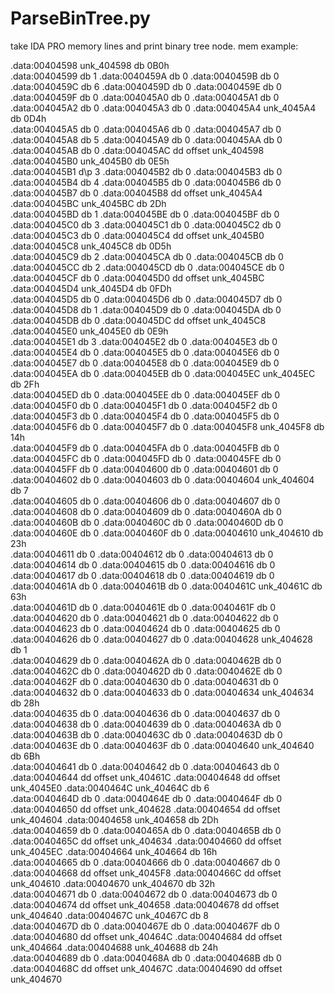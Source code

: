 # ParseBinTree.py
take IDA PRO memory lines and print binary tree node.
mem example:

.data:00404598 unk_404598      db 0B0h              
.data:00404599                 db    1
.data:0040459A                 db    0
.data:0040459B                 db    0
.data:0040459C                 db    6
.data:0040459D                 db    0
.data:0040459E                 db    0
.data:0040459F                 db    0
.data:004045A0                 db    0
.data:004045A1                 db    0
.data:004045A2                 db    0
.data:004045A3                 db    0
.data:004045A4 unk_4045A4      db 0D4h              
.data:004045A5                 db    0
.data:004045A6                 db    0
.data:004045A7                 db    0
.data:004045A8                 db    5
.data:004045A9                 db    0
.data:004045AA                 db    0
.data:004045AB                 db    0
.data:004045AC                 dd offset unk_404598
.data:004045B0 unk_4045B0      db 0E5h              
.data:004045B1                 d\p    3
.data:004045B2                 db    0
.data:004045B3                 db    0
.data:004045B4                 db    4
.data:004045B5                 db    0
.data:004045B6                 db    0
.data:004045B7                 db    0
.data:004045B8                 dd offset unk_4045A4
.data:004045BC unk_4045BC      db  2Dh              
.data:004045BD                 db    1
.data:004045BE                 db    0
.data:004045BF                 db    0
.data:004045C0                 db    3
.data:004045C1                 db    0
.data:004045C2                 db    0
.data:004045C3                 db    0
.data:004045C4                 dd offset unk_4045B0
.data:004045C8 unk_4045C8      db 0D5h              
.data:004045C9                 db    2
.data:004045CA                 db    0
.data:004045CB                 db    0
.data:004045CC                 db    2
.data:004045CD                 db    0
.data:004045CE                 db    0
.data:004045CF                 db    0
.data:004045D0                 dd offset unk_4045BC
.data:004045D4 unk_4045D4      db 0FDh              
.data:004045D5                 db    0
.data:004045D6                 db    0
.data:004045D7                 db    0
.data:004045D8                 db    1
.data:004045D9                 db    0
.data:004045DA                 db    0
.data:004045DB                 db    0
.data:004045DC                 dd offset unk_4045C8
.data:004045E0 unk_4045E0      db 0E9h              
.data:004045E1                 db    3
.data:004045E2                 db    0
.data:004045E3                 db    0
.data:004045E4                 db    0
.data:004045E5                 db    0
.data:004045E6                 db    0
.data:004045E7                 db    0
.data:004045E8                 db    0
.data:004045E9                 db    0
.data:004045EA                 db    0
.data:004045EB                 db    0
.data:004045EC unk_4045EC      db  2Fh              
.data:004045ED                 db    0
.data:004045EE                 db    0
.data:004045EF                 db    0
.data:004045F0                 db    0
.data:004045F1                 db    0
.data:004045F2                 db    0
.data:004045F3                 db 0
.data:004045F4                 db    0
.data:004045F5                 db    0
.data:004045F6                 db    0
.data:004045F7                 db    0
.data:004045F8 unk_4045F8      db  14h                 
.data:004045F9                 db    0
.data:004045FA                 db    0
.data:004045FB                 db    0
.data:004045FC                 db    0
.data:004045FD                 db    0
.data:004045FE                 db    0
.data:004045FF                 db    0
.data:00404600                 db    0
.data:00404601                 db    0
.data:00404602                 db    0
.data:00404603                 db    0
.data:00404604 unk_404604      db    7                 
.data:00404605                 db    0
.data:00404606                 db    0
.data:00404607                 db    0
.data:00404608                 db    0
.data:00404609                 db    0
.data:0040460A                 db    0
.data:0040460B                 db    0
.data:0040460C                 db    0
.data:0040460D                 db    0
.data:0040460E                 db    0
.data:0040460F                 db    0
.data:00404610 unk_404610      db  23h              
.data:00404611                 db    0
.data:00404612                 db    0
.data:00404613                 db    0
.data:00404614                 db    0
.data:00404615                 db    0
.data:00404616                 db    0
.data:00404617                 db    0
.data:00404618                 db    0
.data:00404619                 db    0
.data:0040461A                 db    0
.data:0040461B                 db    0
.data:0040461C unk_40461C      db  63h              
.data:0040461D                 db    0
.data:0040461E                 db    0
.data:0040461F                 db    0
.data:00404620                 db    0
.data:00404621                 db    0
.data:00404622                 db    0
.data:00404623                 db    0
.data:00404624                 db    0
.data:00404625                 db    0
.data:00404626                 db    0
.data:00404627                 db    0
.data:00404628 unk_404628      db    1                 
.data:00404629                 db    0
.data:0040462A                 db    0
.data:0040462B                 db    0
.data:0040462C                 db    0
.data:0040462D                 db    0
.data:0040462E                 db    0
.data:0040462F                 db    0
.data:00404630                 db    0
.data:00404631                 db    0
.data:00404632                 db    0
.data:00404633                 db    0
.data:00404634 unk_404634      db  28h              
.data:00404635                 db    0
.data:00404636                 db    0
.data:00404637                 db    0
.data:00404638                 db    0
.data:00404639                 db    0
.data:0040463A                 db    0
.data:0040463B                 db    0
.data:0040463C                 db    0
.data:0040463D                 db    0
.data:0040463E                 db    0
.data:0040463F                 db    0
.data:00404640 unk_404640      db  6Bh              
.data:00404641                 db    0
.data:00404642                 db    0
.data:00404643                 db    0
.data:00404644                 dd offset unk_40461C
.data:00404648                 dd offset unk_4045E0
.data:0040464C unk_40464C      db    6                 
.data:0040464D                 db    0
.data:0040464E                 db    0
.data:0040464F                 db    0
.data:00404650                 dd offset unk_404628
.data:00404654                 dd offset unk_404604
.data:00404658 unk_404658      db  2Dh              
.data:00404659                 db    0
.data:0040465A                 db    0
.data:0040465B                 db    0
.data:0040465C                 dd offset unk_404634
.data:00404660                 dd offset unk_4045EC
.data:00404664 unk_404664      db  16h                 
.data:00404665                 db    0
.data:00404666                 db    0
.data:00404667                 db    0
.data:00404668                 dd offset unk_4045F8
.data:0040466C                 dd offset unk_404610
.data:00404670 unk_404670      db  32h              
.data:00404671                 db    0
.data:00404672                 db    0
.data:00404673                 db    0
.data:00404674                 dd offset unk_404658
.data:00404678                 dd offset unk_404640
.data:0040467C unk_40467C      db    8                 
.data:0040467D                 db    0
.data:0040467E                 db    0
.data:0040467F                 db    0
.data:00404680                 dd offset unk_40464C
.data:00404684                 dd offset unk_404664
.data:00404688 unk_404688      db  24h             
.data:00404689                 db    0
.data:0040468A                 db    0
.data:0040468B                 db    0
.data:0040468C                 dd offset unk_40467C
.data:00404690                 dd offset unk_404670
